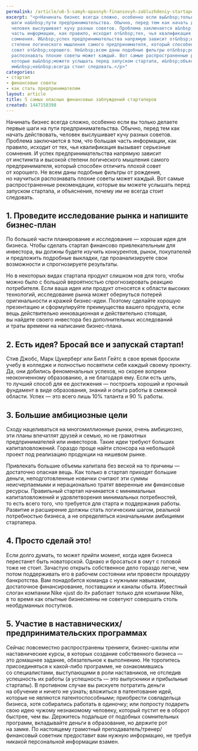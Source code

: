 ```yaml
---
permalink: /article/u6-5-samyh-opasnyh-finansovyh-zabluzhdeniy-startaperov
excerpt: "<p>Начинать бизнес всегда сложно, особенно если вы&nbsp;только делаете первые
  шаги на&nbsp;пути предпринимательства. Обычно, перед тем как начать действовать,
  человек выслушивает кучу разных советов. Проблема заключается в&nbsp;том, что большая
  часть информации, как правило, исходит от&nbsp;тех, чья квалификация вызывает серьезные
  сомнения. И&nbsp;успех предпринимательства напрямую зависит от&nbsp;инстинкта и&nbsp;высокой
  степени логического мышления самого предпринимателя, который способен отличить плохой
  совет от&nbsp;хорошего. Не&nbsp;всем даны подобные фильтры от&nbsp;рождения, но&nbsp;научиться
  распознавать плохие советы может каждый. Вот самые распространенные рекомендации,
  которые вы&nbsp;можете услышать перед запуском стартапа, и&nbsp;объяснения, почему
  им&nbsp;не&nbsp;всегда стоит следовать.</p>"
categories:
- стартап
- финансовые советы
- как стать предпринимателем
layout: article
title: 5 самых опасных финансовых заблуждений стартаперов
created: 1447158398
---
```

Начинать бизнес всегда сложно, особенно если вы только делаете первые шаги на пути предпринимательства. Обычно, перед тем как начать действовать, человек выслушивает кучу разных советов. Проблема заключается в том, что большая часть информации, как правило, исходит от тех, чья квалификация вызывает серьезные сомнения. И успех предпринимательства напрямую зависит от инстинкта и высокой степени логического мышления самого предпринимателя, который способен отличить плохой совет от хорошего. Не всем даны подобные фильтры от рождения, но научиться распознавать плохие советы может каждый. Вот самые распространенные рекомендации, которые вы можете услышать перед запуском стартапа, и объяснения, почему им не всегда стоит следовать.

## 1. Проведите исследование рынка и напишите бизнес-план ##

По большей части планирование и исследование — хорошая идея для бизнеса. Чтобы сделать стартап финансово привлекательным для инвестора, вы должны будете изучить конкурентов, рынок, покупателей и предложить подробные выкладки, где проанализируете свои возможности и спрогнозируете результаты.

Но в некоторых видах стартапа продукт слишком нов для того, чтобы можно было с большой вероятностью спрогнозировать реакцию потребителя. Если ваша идея или продукт относятся к области высоких технологий, исследование рынка может обернуться потерей оригинальности и кражей бизнес-идеи. Поэтому сделайте хорошую презентацию и сформулируйте преимущества вашего продукта, если вещь действительно инновационная и действительно стоящая, вы найдете своего инвестора без дополнительных исследований и траты времени на написание бизнес-плана.

## 2. Есть идея? Бросай все и запускай стартап! ##

Стив Джобс, Марк Цукерберг или Билл Гейтс в свое время бросили учебу в колледже и полностью посвятили себя каждый своему проекту. Да, они добились феноменальных успехов, но скорее вопреки неоконченному образованию, а не благодаря ему. Если есть цель, то лучший способ для ее достижения — построить хороший и прочный фундамент в виде образования, знаний и опыта работы в смежной области. Успех — это всего лишь 10% таланта и 90 % работы.

## 3. Большие амбициозные цели ##

Сходу нацеливаться на многомиллионные рынки, очень амбициозно, эти планы впечатлят друзей и семью, но не грамотных предпринимателей или инвесторов. Такие идеи требуют больших капиталовложений. Гораздо проще найти спонсора на небольшой проект под реализацию продукции на нишевом рынке.

Привлекать большие объемы капитала без веской на то причины — достаточно опасная вещь. Как только в стартап приходят большие деньги, неподготовленные новички считают эти суммы неисчерпаемыми и нерационально тратят вверенные им финансовые ресурсы. Правильный стартап начинается с минимальных капиталовложений и удовлетворения минимальных потребностей, то есть всего того, что требуется для старта и поддержания работы. Развитие и расширение должны стать логическим шагом, реальной потребностью бизнеса, а не определяться изначальными амбициями стартапера.

## 4. Просто сделай это! ##

Если долго думать, то может прийти момент, когда идея бизнеса перестанет быть новаторской. Однако и бросаться в омут с головой тоже не стоит. Зачастую открыть собственное дело гораздо легче, чем потом поддерживать его в рабочем состоянии или провести процедуру банкротства. Вам понадобится команда с нужными навыками, достаточное финансирование, поставщики и каналы сбыта. Известный слоган компании Nike «just do it» работает только для компании Nike, в то время как опытные бизнесмены не советуют совершать столь необдуманных поступков.

## 5. Участие в наставнических/предпринимательских программах ##

Сейчас повсеместно распространены тренинги, бизнес-школы или наставнические курсы, в которых создание собственного бизнеса — это домашнее задание, обязательное к выполнению. Не торопитесь присоединяться к какой-либо программе, не ознакомившись со специалистами, выступающими в роли наставников, не отследив успешность их работы (а успешность — это выпускники и прибыльные стартапы). В противном случае вы рискуете потратить деньги на обучение и ничего не узнать; вложиться в патентование идей, которые не являются патентоспособными; приобрести совладельца бизнеса, хотя собирались работать в одиночку; или попросту подарить свою идею чужому незнакомому человеку, который пустит ее в оборот быстрее, чем вы. Держитесь подальше от подобных сомнительных программ, вкладывайте деньги в образование, но держите рот на замке. По настоящему грамотный преподаватель/тренер/финансовый советник предоставит вам нужную информацию, не требуя никакой персональной информации взамен.
